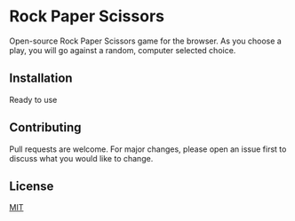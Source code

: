 # Rock Paper Scissors

Open-source Rock Paper Scissors game for the browser.
As you choose a play, you will go against a random, computer selected choice.

## Installation

Ready to use

## Contributing

Pull requests are welcome. For major changes, please open an issue first to discuss what you would like to change.

## License
[MIT](https://choosealicense.com/licenses/mit/)
